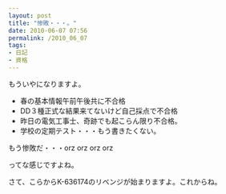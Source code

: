```yaml
---
layout: post
title: "惨敗・・・。"
date: 2010-06-07 07:56
permalink: /2010_06_07
tags:
- 日記
- 資格
---
```

もういやになりますよ。

* 春の基本情報午前午後共に不合格
* DD３種正式な結果来てないけど自己採点で不合格
* 昨日の電気工事士、奇跡でも起こらん限り不合格。
* 学校の定期テスト・・・もう書きたくない。

もう惨敗だ・・・orz   orz    orz    orz

ってな感じですよね。

さて、こらからK-636174のリベンジが始まりますよ。これからね。
